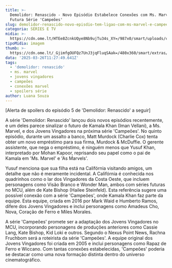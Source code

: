 ```yaml
---
title: >-
  Demolidor: Renascido - Novo Episódio Estabelece Conexões com Ms. Marvel e a
  Futura Série 'Campeões'
slug: demolidor-renascido-novo-episdio-tem-ligao-com-ms-marvel-e-campees
categoria: SÉRIES E TV
midia: >-
  https://cdn.ome.lt/HTEe8ZcnkUQye8Nb9ujTu34s_XY=/987x0/smart/uploads/conteudo/fotos/ms.marvel-mcu.png
tipoMidia: imagem
thumb: >-
  https://cdn.ome.lt/_GjimfgOUFQz7UnJ3jqFluqSAak=/480x360/smart/extras/conteudos/ms-marvel_DlmaPwd.jpg
data: '2025-03-26T11:27:49.641Z'
tags:
  - 'demolidor: renascido'
  - ms. marvel
  - jovens vingadores
  - campeões
  - conexões marvel
  - spoilers série
author: Luana Souza
---
```


[Alerta de spoilers do episódio 5 de 'Demolidor: Renascido' a seguir]

A série 'Demolidor: Renascido' lançou dois novos episódios recentemente, e um deles parece sinalizar o futuro de Kamala Khan (Iman Vellani), a Ms. Marvel, e dos Jovens Vingadores na próxima série 'Campeões'. No quinto episódio, durante um assalto a banco, Matt Murdock (Charlie Cox) tenta obter um novo empréstimo para sua firma, Murdock & McDuffie. O gerente assistente, que nega o empréstimo, é ninguém menos que Yusuf Khan, interpretado por Mohan Kapoor, reprisando seu papel como o pai de Kamala em 'Ms. Marvel' e 'As Marvels'.

Yusuf menciona que sua filha está na Califórnia visitando amigos, um detalhe que não é meramente incidental. A Califórnia é conhecida nos quadrinhos como o lar dos Vingadores da Costa Oeste, que incluem personagens como Visão Branco e Wonder Man, ambos com séries futuras no MCU, além de Kate Bishop (Hailee Steinfeld). Esta referência sugere uma possível conexão com a série 'Campeões', onde Kamala Khan faz parte da equipe. Esta equipe, criada em 2016 por Mark Waid e Humberto Ramos, difere dos Jovens Vingadores e inclui personagens como Amadeus Cho, Nova, Coração de Ferro e Miles Morales.

A série 'Campeões' promete ser a adaptação dos Jovens Vingadores no MCU, incorporando personagens de produções anteriores como Cassie Lang, Kate Bishop, Kid Loki e outros. Segundo o Nexus Point News, Rachna Fruchbom será a roteirista da série 'Campeões'. A equipe original dos Jovens Vingadores foi criada em 2005 e inclui personagens como Rapaz de Ferro e Wiccano. Com tantas conexões estabelecidas, 'Campeões' poderia se destacar como uma nova formação distinta dentro do universo cinematográfico.
